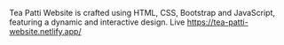 Tea Patti Website is crafted using HTML, CSS, Bootstrap and JavaScript, featuring a dynamic and interactive design.
Live https://tea-patti-website.netlify.app/
